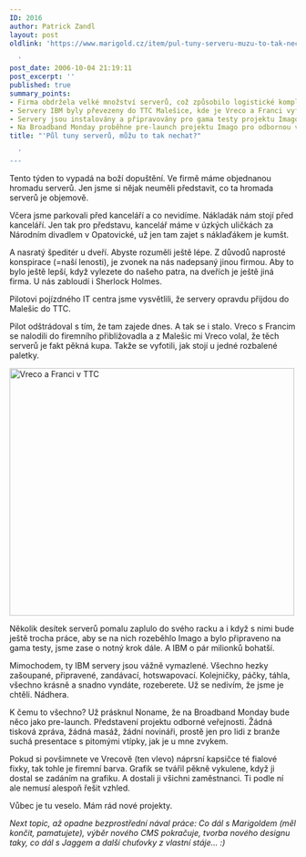 ```yaml
---
ID: 2016
author: Patrick Zandl
layout: post
oldlink: 'https://www.marigold.cz/item/pul-tuny-serveru-muzu-to-tak-nechat

  '
post_date: 2006-10-04 21:19:11
post_excerpt: ''
published: true
summary_points:
- Firma obdržela velké množství serverů, což způsobilo logistické komplikace s doručením.
- Servery IBM byly převezeny do TTC Malešice, kde je Vreco a Franci vyfotili.
- Servery jsou instalovány a připravovány pro gama testy projektu Imago.
- Na Broadband Monday proběhne pre-launch projektu Imago pro odbornou veřejnost.
title: "'Půl tuny serverů, můžu to tak nechat?"

  '
---
```


<p>Tento týden to vypadá na boží dopuštění. Ve firmě máme objednanou hromadu serverů. Jen jsme si nějak neuměli představit, co ta hromada serverů je objemově.</p>

<p>Včera jsme parkovali před kanceláří a co nevidíme. Nákladák nám stojí před kanceláří. Jen tak pro představu, kancelář máme v úzkých uličkách za Národním divadlem v Opatovické, už jen tam zajet s náklaďákem je kumšt. </p>

<p>A nasratý špeditér u dveří. Abyste rozuměli ještě lépe. Z důvodů naprosté konspirace (=naší lenosti), je zvonek na nás nadepsaný jinou firmou. Aby to bylo ještě lepší, když vylezete do našeho patra, na dveřích je ještě jiná firma. U nás zabloudí i Sherlock Holmes. </p>

<p>Pilotovi pojízdného IT centra jsme vysvětlili, že servery opravdu přijdou do Malešic do TTC. </p>

<p>Pilot odštrádoval s tím, že tam zajede dnes. A tak se i stalo. Vreco s Francim se nalodili do firemního přibližovadla a z Malešic mi Vreco volal, že těch serverů je fakt pěkná kupa. Takže se vyfotili, jak stojí u jedné rozbalené paletky. </p>

<p><img src="/wp-content/uploads/20061004-klucivttc.png" alt="Vreco a Franci v TTC" width="500" height="435" /></p>

<p>Několik desítek serverů pomalu zaplulo do svého racku a i když s nimi bude ještě trocha práce, aby se na nich rozeběhlo Imago a bylo připraveno na gama testy, jsme zase o notný krok dále. A IBM o pár milionků bohatší. </p>

<p>Mimochodem, ty IBM servery jsou vážně vymazlené. Všechno hezky zašoupané, připravené, zandávací, hotswapovací. Kolejničky, páčky, táhla, všechno krásně a snadno vyndáte, rozeberete. Už se nedivím, že jsme je chtěli. Nádhera.  </p>

<p>K čemu to všechno? Už prásknul Noname, že na Broadband Monday bude něco jako pre-launch. Představení projektu odborné veřejnosti. Žádná tisková zpráva, žádná masáž, žádní novináři, prostě jen pro lidi z branže suchá presentace s pitomými vtípky, jak je u mne  zvykem. </p>

<p>Pokud si povšimnete ve Vrecově (ten vlevo) náprsní kapsičce té fialové fixky, tak tohle je firemní barva. Grafik se tvářil pěkně vykulene, když ji dostal se zadáním na grafiku. A dostali ji všichni zaměstnanci. Ti podle ní ale nemusí alespoň řešit vzhled. </p>

<p>Vůbec je tu veselo. Mám rád nové projekty. </p>

<p><em>Next topic, až opadne bezprostřední nával práce: Co dál s Marigoldem (měl končit, pamatujete), výběr nového CMS pokračuje, tvorba nového designu taky, co dál s Jaggem a další chuťovky z vlastní stáje... :)</em>
</p>